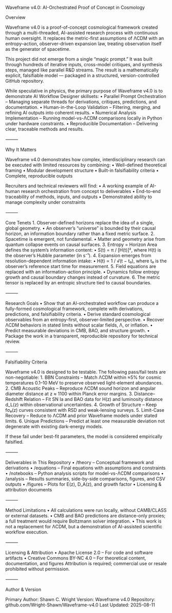 Waveframe v4.0: AI-Orchestrated Proof of Concept in Cosmology

Overview

Waveframe v4.0 is a proof-of-concept cosmological framework created through a multi-threaded, AI-assisted research process with continuous human oversight. It replaces the metric-first assumptions of ΛCDM with an entropy–action, observer-driven expansion law, treating observation itself as the generator of spacetime.

This project did not emerge from a single “magic prompt.”
It was built through hundreds of iterative inputs, cross-model critiques, and synthesis steps, managed like parallel R&D streams. The result is a mathematically explicit, falsifiable model — packaged in a structured, version-controlled GitHub repository.

While speculative in physics, the primary purpose of Waveframe v4.0 is to demonstrate AI Workflow Designer skillsets:
	•	Parallel Prompt Orchestration – Managing separate threads for derivations, critiques, predictions, and documentation.
	•	Human-in-the-Loop Validation – Filtering, merging, and refining AI outputs into coherent results.
	•	Numerical Analysis Implementation – Running model-vs-ΛCDM comparisons locally in Python under hardware constraints.
	•	Reproducible Documentation – Delivering clear, traceable methods and results.

⸻

Why It Matters

Waveframe v4.0 demonstrates how complex, interdisciplinary research can be executed with limited resources by combining:
	•	Well-defined theoretical framing
	•	Modular development structure
	•	Built-in falsifiability criteria
	•	Complete, reproducible outputs

Recruiters and technical reviewers will find:
	•	A working example of AI-human research orchestration from concept to deliverables
	•	End-to-end traceability of methods, inputs, and outputs
	•	Demonstrated ability to manage complexity under constraints

⸻

Core Tenets
	1.	Observer-defined horizons replace the idea of a single, global geometry.
	•	An observer’s “universe” is bounded by their causal horizon, an information boundary rather than a fixed metric surface.
	2.	Spacetime is emergent, not fundamental.
	•	Matter and geometry arise from quantum collapse events on causal surfaces.
	3.	Entropy = Horizon Area defines the system’s information content:
	•	S(t) = π / [H(t)]², where H(t) is the observer’s Hubble parameter (in s⁻¹).
	4.	Expansion emerges from resolution-dependent information intake:
	•	H(t) ∝ 1 / √(t − t₀), where t₀ is the observer’s reference start time for measurement.
	5.	Field equations are replaced with an information-action principle.
	•	Dynamics follow entropy growth and causal boundary changes instead of curvature.
	6.	The metric tensor is replaced by an entropic structure tied to causal boundaries.

⸻

Research Goals
	•	Show that an AI-orchestrated workflow can produce a fully-formed cosmological framework, complete with derivations, predictions, and falsifiability criteria.
	•	Derive standard cosmological observables from an entropy-first, observer-limited perspective.
	•	Recover ΛCDM behaviors in stated limits without scalar fields, Λ, or inflation.
	•	Predict measurable deviations in CMB, BAO, and structure growth.
	•	Package the work in a transparent, reproducible repository for technical review.

⸻

Falsifiability Criteria

Waveframe v4.0 is designed to be testable. The following pass/fail tests are non-negotiable:
	1.	BBN Constraints –
Match ΛCDM within ≈5% for cosmic temperatures 0.1–10 MeV to preserve observed light-element abundances.
	2.	CMB Acoustic Peaks –
Reproduce ΛCDM sound horizon and angular diameter distance at z ≈ 1100 within Planck error margins.
	3.	Distance–Redshift Relation –
Fit SN Ia and BAO data for H(z) and luminosity distance d_L(z) within observational uncertainties.
	4.	Growth of Structure –
Keep fσ₈(z) curves consistent with RSD and weak-lensing surveys.
	5.	Limit-Case Recovery –
Reduce to ΛCDM and prior Waveframe models under stated limits.
	6.	Unique Predictions –
Predict at least one measurable deviation not degenerate with existing dark-energy models.

If these fail under best-fit parameters, the model is considered empirically falsified.

⸻

Deliverables in This Repository
	•	/theory – Conceptual framework and derivations
	•	/equations – Final equations with assumptions and constraints
	•	/notebooks – Python analysis scripts for model-vs-ΛCDM comparisons
	•	/analysis – Results summaries, side-by-side comparisons, figures, and CSV outputs
	•	/figures – Plots for E(z), D_A(z), and growth factor
	•	Licensing & attribution documents

⸻

Method Limitations
	•	All calculations were run locally, without CAMB/CLASS or external datasets.
	•	CMB and BAO predictions are distance-only proxies; a full treatment would require Boltzmann solver integration.
	•	This work is not a replacement for ΛCDM, but a demonstration of AI-assisted scientific workflow execution.

⸻

Licensing & Attribution
	•	Apache License 2.0 – For code and software artifacts
	•	Creative Commons BY-NC 4.0 – For theoretical content, documentation, and figures
Attribution is required; commercial use or resale prohibited without permission.

⸻

Author & Version

Primary Author: Shawn C. Wright
Version: Waveframe v4.0
Repository: github.com/Wright-Shawn/Waveframe-v4.0
Last Updated: 2025-08-11